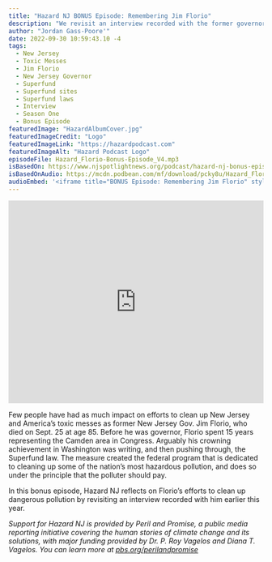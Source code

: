 ```yaml
---
title: "Hazard NJ BONUS Episode: Remembering Jim Florio"
description: "We revisit an interview recorded with the former governor earlier this year"
author: "Jordan Gass-Poore'"
date: 2022-09-30 10:59:43.10 -4
tags:
  - New Jersey
  - Toxic Messes
  - Jim Florio
  - New Jersey Governor
  - Superfund
  - Superfund sites
  - Superfund laws
  - Interview
  - Season One
  - Bonus Episode
featuredImage: "HazardAlbumCover.jpg"
featuredImageCredit: "Logo"
featuredImageLink: "https://hazardpodcast.com"
featuredImageAlt: "Hazard Podcast Logo"
episodeFile: Hazard_Florio-Bonus-Episode_V4.mp3
isBasedOn: https://www.njspotlightnews.org/podcast/hazard-nj-bonus-episode-remembering-jim-florio/
isBasedOnAudio: https://mcdn.podbean.com/mf/download/pcky8u/Hazard_Florio-Bonus-Episode_V4.mp3
audioEmbed: '<iframe title="BONUS Episode: Remembering Jim Florio" style="border: none;" scrolling="no" data-name="pb-iframe-player" src="https://www.podbean.com/player-v2/?i=6d5t7-12d7db4-pb&from=pb6admin&pbad=0&square=1&share=1&download=1&rtl=0&fonts=Arial&skin=f6f6f6&font-color=auto&logo_link=episode_page&btn-skin=7&size=300" allowfullscreen="" width="100%" height="400"></iframe>'
---
```


<iframe title="BONUS Episode: Remembering Jim Florio" style="border: none;" scrolling="no" data-name="pb-iframe-player" src="https://www.podbean.com/player-v2/?i=6d5t7-12d7db4-pb&from=pb6admin&pbad=0&square=1&share=1&download=1&rtl=0&fonts=Arial&skin=f6f6f6&font-color=auto&logo_link=episode_page&btn-skin=7&size=300" allowfullscreen="" width="100%" height="400"></iframe>

Few people have had as much impact on efforts to clean up New Jersey and America’s toxic messes as former New Jersey Gov. Jim Florio, who died on Sept. 25 at age 85. Before he was governor, Florio spent 15 years representing the Camden area in Congress. Arguably his crowning achievement in Washington was writing, and then pushing through, the Superfund law. The measure created the federal program that is dedicated to cleaning up some of the nation’s most hazardous pollution, and does so under the principle that the polluter should pay.

In this bonus episode, Hazard NJ reflects on Florio’s efforts to clean up dangerous pollution by revisiting an interview recorded with him earlier this year.

<em>Support for Hazard NJ is provided by Peril and Promise, a public media reporting initiative covering the human stories of climate change and its solutions, with major funding provided by Dr. P. Roy Vagelos and Diana T. Vagelos. You can learn more at [pbs.org/perilandpromise](https://pbs.org/perilandpromise)</em>

